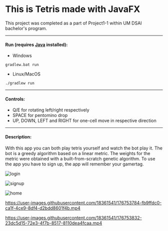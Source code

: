 # This is Tetris made with JavaFX
This project was completed as a part of Project1-1 within UM DSAI bachelor's program.

---

#### Run (requires [Java](https://www.oracle.com/java/technologies/downloads/#jdk18-linux) installed):
- Windows
```console   
gradlew.bat run
```   

- Linux/MacOS
```console   
./gradlew run
```   

---

#### Controls:
- Q/E for rotating left/right respectively <br/>
- SPACE for pentomino drop <br/>
- UP, DOWN, LEFT and RIGHT for one-cell move in respective direction <br/>

--- 

#### Description:

With this app you can both play tetris yourself and watch the bot play it. The bot is a greedy algorithm based on a linear metric. The weights for the metric were obtained with a built-from-scratch genetic algorithm. To use the app you have to sign up, the app will remember your gamertag.

![login](https://user-images.githubusercontent.com/18361541/176753679-1bee8c28-399e-4814-a78c-03b556bb3ee0.png)




![signup](https://user-images.githubusercontent.com/18361541/176753713-a9b21778-ce7e-4fc9-bce3-34a1f115371a.png)



![home](https://user-images.githubusercontent.com/18361541/176753747-fa5b822c-f076-410e-8167-b85e6dc92fe1.png)






https://user-images.githubusercontent.com/18361541/176753784-fb9ffdc0-ca1f-4ce9-8df4-d2bdd8601f4b.mp4







https://user-images.githubusercontent.com/18361541/176753832-23dc5d15-72e3-4f7b-8517-8110dea4fcaa.mp4

